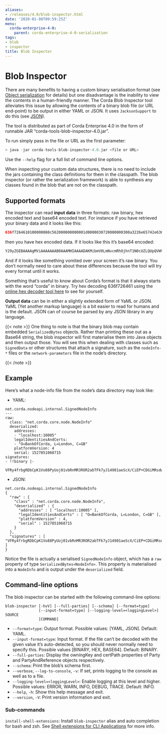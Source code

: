 ```yaml
---
aliases:
- /releases/4.0/blob-inspector.html
date: '2020-01-08T09:59:25Z'
menu:
  corda-enterprise-4-0:
    parent: corda-enterprise-4-0-serialization
tags:
- blob
- inspector
title: Blob Inspector
---
```



# Blob Inspector

There are many benefits to having a custom binary serialisation format (see [Object serialization](serialization.md) for details) but one
disadvantage is the inability to view the contents in a human-friendly manner. The Corda Blob Inspector tool alleviates
this issue by allowing the contents of a binary blob file (or URL end-point) to be output in either YAML or JSON. It
uses `JacksonSupport` to do this (see [JSON](json.md)).

The tool is distributed as part of Corda Enterprise 4.0 in the form of runnable JAR “corda-tools-blob-inspector-4.0.jar”.

To run simply pass in the file or URL as the first parameter:

```kotlin
> java -jar corda-tools-blob-inspector-4.0.jar <file or URL>
```


Use the `--help` flag for a full list of command line options.

When inspecting your custom data structures, there is no need to include the jars containing the class definitions for them
in the classpath. The blob inspector (or rather the serialization framework) is able to synthesis any classes found in the
blob that are not on the classpath.


## Supported formats

The inspector can read **input data** in three formats: raw binary, hex encoded text and base64 encoded text. For instance
if you have retrieved your binary data and it looks like this:

```kotlin
636f7264610100000080c562000000000001d0000030720000000300a3226e65742e636f7264613a38674f537471464b414a5055...
```

then you have hex encoded data. If it looks like this it’s base64 encoded:

```kotlin
Y29yZGEBAAAAgMViAAAAAAAB0AAAMHIAAAADAKMibmV0LmNvcmRhOjhnT1N0cUZLQUpQVWVvY2Z2M1NlU1E9PdAAACc1AAAAAgCjIm5l...
```

And if it looks like something vomited over your screen it’s raw binary. You don’t normally need to care about these
differences because the tool will try every format until it works.

Something that’s useful to know about Corda’s format is that it always starts with the word “corda” in binary. Try
hex decoding 636f726461 using the [online hex decoder tool here](https://convertstring.com/EncodeDecode/HexDecode)
to see for yourself.

**Output data** can be in either a slightly extended form of YaML or JSON. YaML (Yet another markup language) is a bit
easier to read for humans and is the default. JSON can of course be parsed by any JSON library in any language.

{{< note >}}
One thing to note is that the binary blob may contain embedded `SerializedBytes` objects. Rather than printing these
out as a Base64 string, the blob inspector will first materialise them into Java objects and then output those. You will
see this when dealing with classes such as `SignedData` or other structures that attach a signature, such as the
`nodeInfo-*` files or the `network-parameters` file in the node’s directory.

{{< /note >}}

## Example

Here’s what a node-info file from the node’s data directory may look like:


* YAML:

```none
net.corda.nodeapi.internal.SignedNodeInfo
---
raw:
  class: "net.corda.core.node.NodeInfo"
  deserialized:
    addresses:
    - "localhost:10005"
    legalIdentitiesAndCerts:
    - "O=BankOfCorda, L=London, C=GB"
    platformVersion: 4
    serial: 1527851068715
signatures:
- !!binary |-
  VFRy4frbgRDbCpK1Vo88PyUoj01vbRnMR3ROR2abTFk7yJ14901aeScX/CiEP+CDGiMRsdw01cXt\nhKSobAY7Dw==
```


* JSON:

```none
net.corda.nodeapi.internal.SignedNodeInfo
{
  "raw" : {
    "class" : "net.corda.core.node.NodeInfo",
    "deserialized" : {
      "addresses" : [ "localhost:10005" ],
      "legalIdentitiesAndCerts" : [ "O=BankOfCorda, L=London, C=GB" ],
      "platformVersion" : 4,
      "serial" : 1527851068715
    }
  },
  "signatures" : [ "VFRy4frbgRDbCpK1Vo88PyUoj01vbRnMR3ROR2abTFk7yJ14901aeScX/CiEP+CDGiMRsdw01cXthKSobAY7Dw==" ]
}
```

Notice the file is actually a serialised `SignedNodeInfo` object, which has a `raw` property of type `SerializedBytes<NodeInfo>`.
This property is materialised into a `NodeInfo` and is output under the `deserialized` field.


## Command-line options

The blob inspector can be started with the following command-line options:

```shell
blob-inspector [-hvV] [--full-parties] [--schema] [--format=type]
               [--input-format=type] [--logging-level=<loggingLevel>] SOURCE
               [COMMAND]
```


* `--format=type`: Output format. Possible values: [YAML, JSON]. Default: YAML.
* `--input-format=type`: Input format. If the file can’t be decoded with the given value it’s auto-detected, so you should
never normally need to specify this. Possible values [BINARY, HEX, BASE64]. Default: BINARY.
* `--full-parties`: Display the owningKey and certPath properties of Party and PartyAndReference objects respectively.
* `--schema`: Print the blob’s schema first.
* `--verbose`, `--log-to-console`, `-v`: If set, prints logging to the console as well as to a file.
* `--logging-level=<loggingLevel>`: Enable logging at this level and higher. Possible values: ERROR, WARN, INFO, DEBUG, TRACE. Default: INFO.
* `--help`, `-h`: Show this help message and exit.
* `--version`, `-V`: Print version information and exit.


### Sub-commands

`install-shell-extensions`: Install `blob-inspector` alias and auto completion for bash and zsh. See [Shell extensions for CLI Applications](cli-application-shell-extensions.md) for more info.

